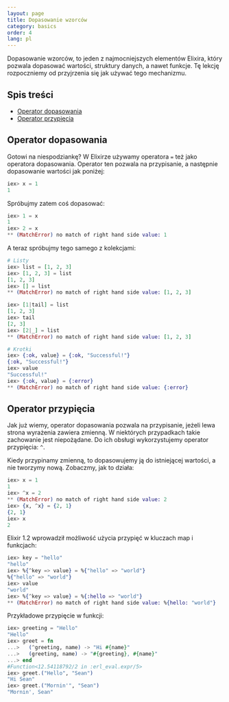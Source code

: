 ```yaml
---
layout: page
title: Dopasowanie wzorców
category: basics
order: 4
lang: pl
---
```


Dopasowanie wzorców, to jeden z najmocniejszych elementów Elixira, który pozwala dopasować wartości, struktury danych, a nawet funkcje. Tę lekcję rozpoczniemy od przyjrzenia się jak używać tego mechanizmu.

## Spis treści

- [Operator dopasowania](#Operator-dopasowania)
- [Operator przypięcia](#pin-operator)

## Operator dopasowania

Gotowi na niespodziankę?  W Elixirze używamy operatora `=` też jako operatora dopasowania.  Operator ten pozwala na przypisanie, a następnie dopasowanie wartości jak poniżej:

```elixir
iex> x = 1
1
```

Spróbujmy zatem coś dopasować:

```elixir
iex> 1 = x
1
iex> 2 = x
** (MatchError) no match of right hand side value: 1
```

A teraz spróbujmy tego samego z kolekcjami:

```elixir
# Listy
iex> list = [1, 2, 3]
iex> [1, 2, 3] = list
[1, 2, 3]
iex> [] = list
** (MatchError) no match of right hand side value: [1, 2, 3]

iex> [1|tail] = list
[1, 2, 3]
iex> tail
[2, 3]
iex> [2|_] = list
** (MatchError) no match of right hand side value: [1, 2, 3]

# Krotki
iex> {:ok, value} = {:ok, "Successful!"}
{:ok, "Successful!"}
iex> value
"Successful!"
iex> {:ok, value} = {:error}
** (MatchError) no match of right hand side value: {:error}
```

## Operator przypięcia

Jak już wiemy, operator dopasowania pozwala na przypisanie, jeżeli lewa strona wyrażenia zawiera zmienną.  W niektórych przypadkach takie zachowanie jest niepożądane.  Do ich obsługi wykorzystujemy operator przypięcia: `^`.

Kiedy przypinamy zmienną, to dopasowujemy ją do istniejącej wartości, a nie tworzymy nową.  Zobaczmy, jak to działa:

```elixir
iex> x = 1
1
iex> ^x = 2
** (MatchError) no match of right hand side value: 2
iex> {x, ^x} = {2, 1}
{2, 1}
iex> x
2
```

Elixir 1.2 wprowadził możliwość użycia przypięć w kluczach map i funkcjach:

```elixir
iex> key = "hello"
"hello"
iex> %{^key => value} = %{"hello" => "world"}
%{"hello" => "world"}
iex> value
"world"
iex> %{^key => value} = %{:hello => "world"}
** (MatchError) no match of right hand side value: %{hello: "world"}
```

Przykładowe przypięcie w funkcji:

```elixir
iex> greeting = "Hello"
"Hello"
iex> greet = fn
...>   (^greeting, name) -> "Hi #{name}"
...>   (greeting, name) -> "#{greeting}, #{name}"
...> end
#Function<12.54118792/2 in :erl_eval.expr/5>
iex> greet.("Hello", "Sean")
"Hi Sean"
iex> greet.("Mornin'", "Sean")
"Mornin', Sean"
```
